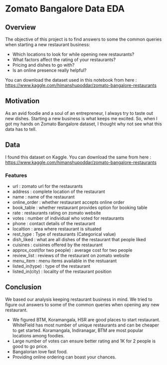# Zomato Bangalore Data EDA

## Overview

The objective of this project is to find answers to some the common queries when starting a new restaurant business:

* Which locations to look for while opening new restaurants?
* What factors affect the rating of your restaurants?
* Pricing and dishes to go with?
* Is an online presence really helpful?

You can download the dataset used in this notebook from here : https://www.kaggle.com/himanshupoddar/zomato-bangalore-restaurants

## Motivation

As an avid foodie and a soul of an entrepreneur, I always try to taste out new dishes. Starting a new business is what keeps me excited.
So, when I got my hands on Zomato Bangalore dataset, I thought why not see what this data has to tell.

## Data

I found this dataset on Kaggle. You can download the same from here : https://www.kaggle.com/himanshupoddar/zomato-bangalore-restaurants

### Features

* url : zomato url for the restaurants 
* address : complete location of the restaurant
* name : name of the restaurant
* online_order : whether restaurant accepts online order
* book_table : whether restaurant provides option for booking table
* rate : restaurants rating on zomato website 
* votes : number of individual who voted for restaurants
* phone : contact details of the restaurant
* localtion : area where restaurant is situated
* rest_type : Type of restaurants (Categorical value)
* dish_liked : what are all dishes of the restaurant that people liked 
* cuisines : cuisines offered by the restaurant
* approx_cost(for two people) : average cost for two people 
* review_list : reviews of the restaurant on zomato website
* menu_item : menu items available in the restuarant
* listed_in(type) : type of the restaurant
* listed_in(city) : locality of the restaurant position


## Conclusion

We based our analysis keeping restaurant business in mind. We tried to figure out answers to some of the common queries when opening any new restaurant.

* We figured BTM, Koramangala, HSR are good places to start restaurant. WhiteField has most number of unique restaurants and can be cheaper to get started. Koramangala, Indiranagar, BTM are most popular locations among foodies.
* Large number of votes can ensure better rating and 1K for 2 people is good to go price.
* Bangalorian love fast food.
* Providing online ordering can boast your chances.
